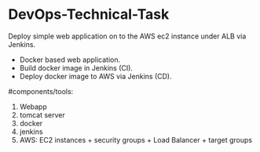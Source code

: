 # DevOps-Technical-Task
Deploy simple web application on to the AWS ec2 instance under ALB via Jenkins.
- Docker based web application.
- Build docker image in Jenkins (CI).
- Deploy docker image to AWS via Jenkins (CD).

#components/tools:
1. Webapp
2. tomcat server
3. docker
4. jenkins
5. AWS: EC2 instances + security groups + Load Balancer + target groups
